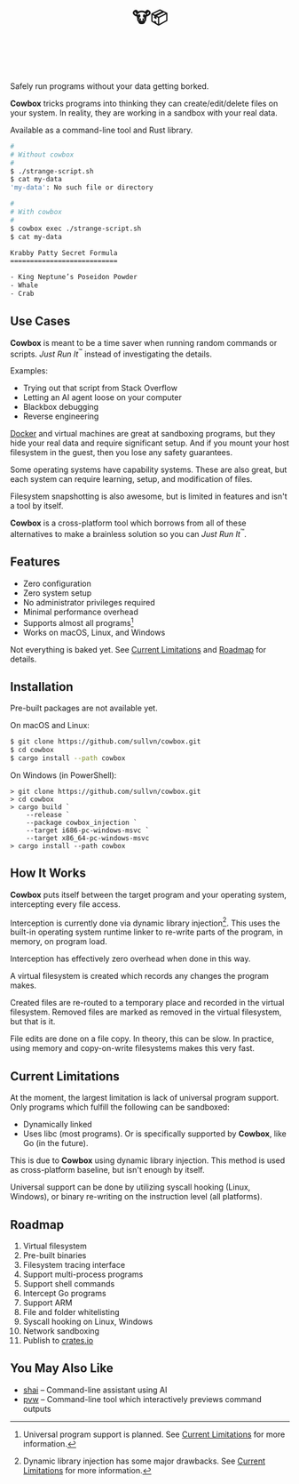 <h1>
  <div align="center">
    <br />
    <br />
    🐮📦
    <br />
    <br />
    &nbsp;
  </div>
</h1>

Safely run programs without your data
getting borked.

**Cowbox** tricks programs into thinking
they can create/edit/delete files on your
system. In reality, they are working in
a sandbox with your real data.

Available as a command-line tool and Rust
library.

```sh
#
# Without cowbox
#
$ ./strange-script.sh
$ cat my-data
'my-data': No such file or directory

#
# With cowbox
#
$ cowbox exec ./strange-script.sh
$ cat my-data

Krabby Patty Secret Formula
===========================

- King Neptune’s Poseidon Powder
- Whale
- Crab
```


## Use Cases

**Cowbox** is meant to be a time saver when
running random commands or scripts. *Just Run
It*<sup>:tm:</sup> instead of investigating
the details.

Examples:

- Trying out that script from Stack Overflow
- Letting an AI agent loose on your computer
- Blackbox debugging
- Reverse engineering

[Docker][0] and virtual machines are great at
sandboxing programs, but they hide your real
data and require significant setup. And if
you mount your host filesystem in the guest,
then you lose any safety guarantees.

Some operating systems have capability
systems. These are also great, but each
system can require learning, setup, and
modification of files.

Filesystem snapshotting is also awesome,
but is limited in features and isn't a tool
by itself.
 
**Cowbox** is a cross-platform tool which
borrows from all of these alternatives to
make a brainless solution so you can
*Just Run It*<sup>:tm:</sup>.

## Features

- Zero configuration
- Zero system setup
- No administrator privileges required
- Minimal performance overhead
- Supports almost all programs[^1]
- Works on macOS, Linux, and Windows

Not everything is baked yet. See
[Current Limitations](#current-limitations)
and [Roadmap](#roadmap) for details.


## Installation

Pre-built packages are not available yet.

On macOS and Linux:

```sh
$ git clone https://github.com/sullvn/cowbox.git
$ cd cowbox
$ cargo install --path cowbox
```

On Windows (in PowerShell):

```pwsh
> git clone https://github.com/sullvn/cowbox.git
> cd cowbox
> cargo build `
    --release `
    --package cowbox_injection `
    --target i686-pc-windows-msvc `
    --target x86_64-pc-windows-msvc
> cargo install --path cowbox
```


## How It Works

**Cowbox** puts itself between the target
program and your operating system,
intercepting every file access.

Interception is currently done via
dynamic library injection[^2]. This uses the
built-in operating system runtime linker to
re-write parts of the program, in memory, on
program load.

Interception has effectively zero overhead
when done in this way.

A virtual filesystem is created which
records any changes the program makes.

Created files are re-routed to a temporary
place and recorded in the virtual filesystem.
Removed files are marked as removed in the
virtual filesystem, but that is it.

File edits are done on a file copy. In
theory, this can be slow. In practice,
using memory and copy-on-write filesystems
makes this very fast.


## Current Limitations

At the moment, the largest limitation is
lack of universal program support. Only
programs which fulfill the following can be
sandboxed:

- Dynamically linked
- Uses libc (most programs). Or is
  specifically supported by **Cowbox**,
  like Go (in the future).

This is due to **Cowbox** using dynamic
library injection. This method is used as
cross-platform baseline, but isn't enough
by itself.

Universal support can be done by utilizing
syscall hooking (Linux, Windows), or binary
re-writing on the instruction level (all
platforms).


## Roadmap

1. Virtual filesystem
2. Pre-built binaries
3. Filesystem tracing interface
4. Support multi-process programs
5. Support shell commands
6. Intercept Go programs
7. Support ARM
8. File and folder whitelisting
9. Syscall hooking on Linux, Windows
10. Network sandboxing
11. Publish to [crates.io][1]

## You May Also Like

- [shai][2] – Command-line assistant using AI
- [pvw][3] – Command-line tool which interactively
  previews command outputs


[^1]: Universal program support is planned.
      See [Current Limitations](#current-limitations)
      for more information.
[^2]: Dynamic library injection has some
      major drawbacks. See
      [Current Limitations](#current-limitations)
      for more information.

[0]: https://www.docker.com
[1]: https://crates.io
[2]: https://github.com/sullvn/shai
[3]: https://github.com/sullvn/pvw
